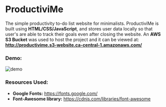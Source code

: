 # ProductiviMe
The simple productivity to-do list website for minimalists. ProductiviMe is built using **HTML/CSS/JavaScript**, and stores user data locally so that user's are able to track their goals even after closing the website. An **AWS S3 Bucket** was used to host the project and it can be viewed at: **http://productivime.s3-website.ca-central-1.amazonaws.com/**

### Demo:
![demo](https://i.imgur.com/56w82Dg.png)


### Resources Used: 
* **Google Fonts:** https://fonts.google.com/
* **Font-Awesome library:** https://cdnjs.com/libraries/font-awesome

